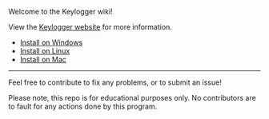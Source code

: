 Welcome to the Keylogger wiki!

View the [Keylogger website](https://simple-keylogger.github.io) for more information.

* [Install on Windows](https://github.com/GiacomoLaw/Keylogger/wiki/Installing-on-Windows)
* [Install on Linux](https://github.com/GiacomoLaw/Keylogger/wiki/Installing-on-Linux)
* [Install on Mac](https://github.com/GiacomoLaw/Keylogger/wiki/Installing-on-Mac)

---

Feel free to contribute to fix any problems, or to submit an issue!

Please note, this repo is for educational purposes only. No contributors are to fault for any actions done by this program.